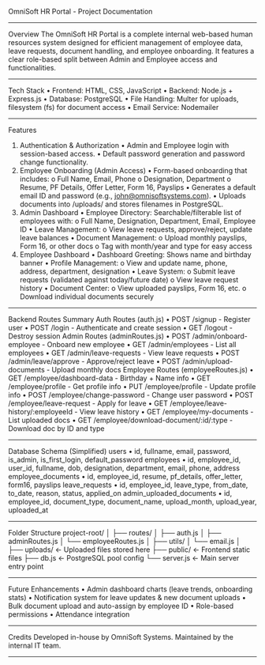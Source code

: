 OmniSoft HR Portal - Project Documentation
________________________________________
Overview
The OmniSoft HR Portal is a complete internal web-based human resources system designed for efficient management of employee data, leave requests, document handling, and employee onboarding. It features a clear role-based split between Admin and Employee access and functionalities.
________________________________________
Tech Stack
•	Frontend: HTML, CSS, JavaScript
•	Backend: Node.js + Express.js
•	Database: PostgreSQL
•	File Handling: Multer for uploads, filesystem (fs) for document access
•	Email Service: Nodemailer
________________________________________
Features
1. Authentication & Authorization
•	Admin and Employee login with session-based access.
•	Default password generation and password change functionality.
2. Employee Onboarding (Admin Access)
•	Form-based onboarding that includes:
o	Full Name, Email, Phone
o	Designation, Department
o	Resume, PF Details, Offer Letter, Form 16, Payslips
•	Generates a default email ID and password (e.g., john@omnisoftsystems.com).
•	Uploads documents into /uploads/ and stores filenames in PostgreSQL.
3. Admin Dashboard
•	Employee Directory: Searchable/filterable list of employees with:
o	Full Name, Designation, Department, Email, Employee ID
•	Leave Management:
o	View leave requests, approve/reject, update leave balances
•	Document Management:
o	Upload monthly payslips, Form 16, or other docs
o	Tag with month/year and type for easy access
4. Employee Dashboard
•	Dashboard Greeting: Shows name and birthday banner
•	Profile Management:
o	View and update name, phone, address, department, designation
•	Leave System:
o	Submit leave requests (validated against today/future date)
o	View leave request history
•	Document Center:
o	View uploaded payslips, Form 16, etc.
o	Download individual documents securely
________________________________________
Backend Routes Summary
Auth Routes (auth.js)
•	POST /signup - Register user
•	POST /login - Authenticate and create session
•	GET /logout - Destroy session
Admin Routes (adminRoutes.js)
•	POST /admin/onboard-employee - Onboard new employee
•	GET /admin/employees - List all employees
•	GET /admin/leave-requests - View leave requests
•	POST /admin/leave/approve - Approve/reject leave
•	POST /admin/upload-documents - Upload monthly docs
Employee Routes (employeeRoutes.js)
•	GET /employee/dashboard-data - Birthday + Name info
•	GET /employee/profile - Get profile info
•	PUT /employee/profile - Update profile info
•	POST /employee/change-password - Change user password
•	POST /employee/leave-request - Apply for leave
•	GET /employee/leave-history/:employeeId - View leave history
•	GET /employee/my-documents - List uploaded docs
•	GET /employee/download-document/:id/:type - Download doc by ID and type
________________________________________
Database Schema (Simplified)
users
•	id, fullname, email, password, is_admin, is_first_login, default_password
employees
•	id, employee_id, user_id, fullname, dob, designation, department, email, phone, address
employee_documents
•	id, employee_id, resume, pf_details, offer_letter, form16, payslips
leave_requests
•	id, employee_id, leave_type, from_date, to_date, reason, status, applied_on
admin_uploaded_documents
•	id, employee_id, document_type, document_name, upload_month, upload_year, uploaded_at
________________________________________
Folder Structure
project-root/
│
├── routes/
│   ├── auth.js
│   ├── adminRoutes.js
│   └── employeeRoutes.js
│
├── utils/
│   └── email.js
│
├── uploads/          ← Uploaded files stored here
├── public/           ← Frontend static files
├── db.js             ← PostgreSQL pool config
└── server.js         ← Main server entry point
________________________________________
Future Enhancements
•	Admin dashboard charts (leave trends, onboarding stats)
•	Notification system for leave updates & new document uploads
•	Bulk document upload and auto-assign by employee ID
•	Role-based permissions
•	Attendance integration
________________________________________
Credits
Developed in-house by OmniSoft Systems. Maintained by the internal IT team.
________________________________________
